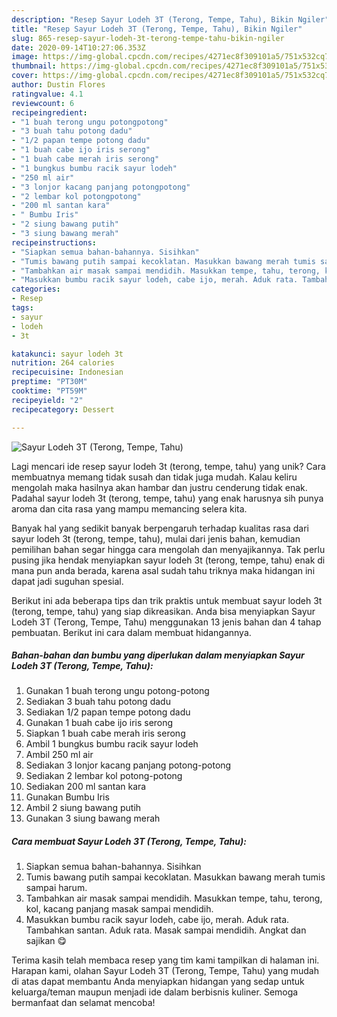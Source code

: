 ```yaml
---
description: "Resep Sayur Lodeh 3T (Terong, Tempe, Tahu), Bikin Ngiler"
title: "Resep Sayur Lodeh 3T (Terong, Tempe, Tahu), Bikin Ngiler"
slug: 865-resep-sayur-lodeh-3t-terong-tempe-tahu-bikin-ngiler
date: 2020-09-14T10:27:06.353Z
image: https://img-global.cpcdn.com/recipes/4271ec8f309101a5/751x532cq70/sayur-lodeh-3t-terong-tempe-tahu-foto-resep-utama.jpg
thumbnail: https://img-global.cpcdn.com/recipes/4271ec8f309101a5/751x532cq70/sayur-lodeh-3t-terong-tempe-tahu-foto-resep-utama.jpg
cover: https://img-global.cpcdn.com/recipes/4271ec8f309101a5/751x532cq70/sayur-lodeh-3t-terong-tempe-tahu-foto-resep-utama.jpg
author: Dustin Flores
ratingvalue: 4.1
reviewcount: 6
recipeingredient:
- "1 buah terong ungu potongpotong"
- "3 buah tahu potong dadu"
- "1/2 papan tempe potong dadu"
- "1 buah cabe ijo iris serong"
- "1 buah cabe merah iris serong"
- "1 bungkus bumbu racik sayur lodeh"
- "250 ml air"
- "3 lonjor kacang panjang potongpotong"
- "2 lembar kol potongpotong"
- "200 ml santan kara"
- " Bumbu Iris"
- "2 siung bawang putih"
- "3 siung bawang merah"
recipeinstructions:
- "Siapkan semua bahan-bahannya. Sisihkan"
- "Tumis bawang putih sampai kecoklatan. Masukkan bawang merah tumis sampai harum."
- "Tambahkan air masak sampai mendidih. Masukkan tempe, tahu, terong, kol, kacang panjang masak sampai mendidih."
- "Masukkan bumbu racik sayur lodeh, cabe ijo, merah. Aduk rata. Tambahkan santan. Aduk rata. Masak sampai mendidih. Angkat dan sajikan 😋"
categories:
- Resep
tags:
- sayur
- lodeh
- 3t

katakunci: sayur lodeh 3t 
nutrition: 264 calories
recipecuisine: Indonesian
preptime: "PT30M"
cooktime: "PT59M"
recipeyield: "2"
recipecategory: Dessert

---
```



![Sayur Lodeh 3T (Terong, Tempe, Tahu)](https://img-global.cpcdn.com/recipes/4271ec8f309101a5/751x532cq70/sayur-lodeh-3t-terong-tempe-tahu-foto-resep-utama.jpg)

Lagi mencari ide resep sayur lodeh 3t (terong, tempe, tahu) yang unik? Cara membuatnya memang tidak susah dan tidak juga mudah. Kalau keliru mengolah maka hasilnya akan hambar dan justru cenderung tidak enak. Padahal sayur lodeh 3t (terong, tempe, tahu) yang enak harusnya sih punya aroma dan cita rasa yang mampu memancing selera kita.



Banyak hal yang sedikit banyak berpengaruh terhadap kualitas rasa dari sayur lodeh 3t (terong, tempe, tahu), mulai dari jenis bahan, kemudian pemilihan bahan segar hingga cara mengolah dan menyajikannya. Tak perlu pusing jika hendak menyiapkan sayur lodeh 3t (terong, tempe, tahu) enak di mana pun anda berada, karena asal sudah tahu triknya maka hidangan ini dapat jadi suguhan spesial.


Berikut ini ada beberapa tips dan trik praktis untuk membuat sayur lodeh 3t (terong, tempe, tahu) yang siap dikreasikan. Anda bisa menyiapkan Sayur Lodeh 3T (Terong, Tempe, Tahu) menggunakan 13 jenis bahan dan 4 tahap pembuatan. Berikut ini cara dalam membuat hidangannya.

<!--inarticleads1-->

##### Bahan-bahan dan bumbu yang diperlukan dalam menyiapkan Sayur Lodeh 3T (Terong, Tempe, Tahu):

1. Gunakan 1 buah terong ungu potong-potong
1. Sediakan 3 buah tahu potong dadu
1. Sediakan 1/2 papan tempe potong dadu
1. Gunakan 1 buah cabe ijo iris serong
1. Siapkan 1 buah cabe merah iris serong
1. Ambil 1 bungkus bumbu racik sayur lodeh
1. Ambil 250 ml air
1. Sediakan 3 lonjor kacang panjang potong-potong
1. Sediakan 2 lembar kol potong-potong
1. Sediakan 200 ml santan kara
1. Gunakan  Bumbu Iris
1. Ambil 2 siung bawang putih
1. Gunakan 3 siung bawang merah




<!--inarticleads2-->

##### Cara membuat Sayur Lodeh 3T (Terong, Tempe, Tahu):

1. Siapkan semua bahan-bahannya. Sisihkan
1. Tumis bawang putih sampai kecoklatan. Masukkan bawang merah tumis sampai harum.
1. Tambahkan air masak sampai mendidih. Masukkan tempe, tahu, terong, kol, kacang panjang masak sampai mendidih.
1. Masukkan bumbu racik sayur lodeh, cabe ijo, merah. Aduk rata. Tambahkan santan. Aduk rata. Masak sampai mendidih. Angkat dan sajikan 😋




Terima kasih telah membaca resep yang tim kami tampilkan di halaman ini. Harapan kami, olahan Sayur Lodeh 3T (Terong, Tempe, Tahu) yang mudah di atas dapat membantu Anda menyiapkan hidangan yang sedap untuk keluarga/teman maupun menjadi ide dalam berbisnis kuliner. Semoga bermanfaat dan selamat mencoba!
